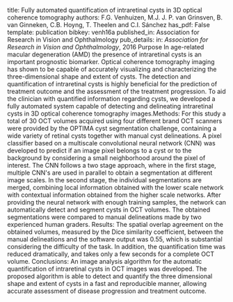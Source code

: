 title: Fully automated quantification of intraretinal cysts in 3D optical coherence tomography
authors: F.G. Venhuizen, M.J. J. P. van Grinsven, B. van Ginneken, C.B. Hoyng, T. Theelen and C.I. Sánchez
has_pdf: False
template: publication
bibkey: venh16a
published_in: Association for Research in Vision and Ophthalmology
pub_details: in: <i>Association for Research in Vision and Ophthalmology</i>, 2016
Purpose In age-related macular degeneration (AMD) the presence of intraretinal cysts is an important prognostic biomarker. Optical coherence tomography imaging has shown to be capable of accurately visualizing and characterizing the three-dimensional shape and extent of cysts. The detection and quantification of intraretinal cysts is highly beneficial for the prediction of treatment outcome and the assessment of the treatment progression. To aid the clinician with quantified information regarding cysts, we developed a fully automated system capable of detecting and delineating intraretinal cysts in 3D optical coherence tomography images.Methods: For this study a total of 30 OCT volumes acquired using four different brand OCT scanners were provided by the OPTIMA cyst segmentation challenge, containing a wide variety of retinal cysts together with manual cyst delineations. A pixel classifier based on a multiscale convolutional neural network (CNN) was developed to predict if an image pixel belongs to a cyst or to the background by considering a small neighborhood around the pixel of interest. The CNN follows a two stage approach, where in the first stage, multiple CNN's are used in parallel to obtain a segmentation at different image scales. In the second stage, the individual segmentations are merged, combining local information obtained with the lower scale network with contextual information obtained from the higher scale networks. After providing the neural network with enough training samples, the network can automatically detect and segment cysts in OCT volumes. The obtained segmentations were compared to manual delineations made by two experienced human graders. Results: The spatial overlap agreement on the obtained volumes, measured by the Dice similarity coefficient, between the manual delineations and the software output was 0.55, which is substantial considering the difficulty of the task. In addition, the quantification time was reduced dramatically, and takes only a few seconds for a complete OCT volume. Conclusions: An image analysis algorithm for the automatic quantification of intraretinal cysts in OCT images was developed. The proposed algorithm is able to detect and quantify the three dimensional shape and extent of cysts in a fast and reproducible manner, allowing accurate assessment of disease progression and treatment outcome. 

